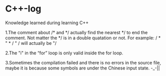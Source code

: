# C++-log
Knowledge learned during learning C++

1.The comment about /* and */ actually find the nearest */ to end the comment. Not matter the */ is in a double quatation or not.
For example: 
/ *  " * / " /
will actually be
"/


2.The "i" in the “for” loop is only valid inside the for loop.

3.Sometimes the compilation failed and there is no errors in the source file, maybe it is because some symbols are under the Chinese input state. -_-||
